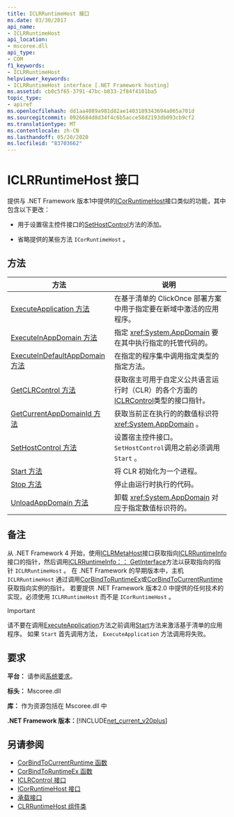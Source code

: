 ```yaml
---
title: ICLRRuntimeHost 接口
ms.date: 03/30/2017
api_name:
- ICLRRuntimeHost
api_location:
- mscoree.dll
api_type:
- COM
f1_keywords:
- ICLRRuntimeHost
helpviewer_keywords:
- ICLRRuntimeHost interface [.NET Framework hosting]
ms.assetid: cb0c5f65-3791-47bc-b833-2f84f4101ba5
topic_type:
- apiref
ms.openlocfilehash: dd1aa4089a981d82ae1403189343694a065a701d
ms.sourcegitcommit: 0926684d8d34f4c6b5acce58d2193db093cb9cf2
ms.translationtype: MT
ms.contentlocale: zh-CN
ms.lasthandoff: 05/20/2020
ms.locfileid: "83703662"
---
```

# <a name="iclrruntimehost-interface"></a>ICLRRuntimeHost 接口
提供与 .NET Framework 版本1中提供的[ICorRuntimeHost](icorruntimehost-interface.md)接口类似的功能，其中包含以下更改：  
  
- 用于设置宿主控件接口的[SetHostControl](iclrruntimehost-sethostcontrol-method.md)方法的添加。  
  
- 省略提供的某些方法 `ICorRuntimeHost` 。  
  
## <a name="methods"></a>方法  
  
|方法|说明|  
|------------|-----------------|  
|[ExecuteApplication 方法](iclrruntimehost-executeapplication-method.md)|在基于清单的 ClickOnce 部署方案中用于指定要在新域中激活的应用程序。|  
|[ExecuteInAppDomain 方法](iclrruntimehost-executeinappdomain-method.md)|指定 <xref:System.AppDomain> 要在其中执行指定的托管代码的。|  
|[ExecuteInDefaultAppDomain 方法](iclrruntimehost-executeindefaultappdomain-method.md)|在指定的程序集中调用指定类型的指定方法。|  
|[GetCLRControl 方法](../../../../docs/framework/unmanaged-api/hosting/iclrruntimehost-getclrcontrol-method.md)|获取宿主可用于自定义公共语言运行时（CLR）的各个方面的[ICLRControl](iclrcontrol-interface.md)类型的接口指针。|  
|[GetCurrentAppDomainId 方法](iclrruntimehost-getcurrentappdomainid-method.md)|获取当前正在执行的的数值标识符 <xref:System.AppDomain> 。|  
|[SetHostControl 方法](iclrruntimehost-sethostcontrol-method.md)|设置宿主控件接口。 `SetHostControl`调用之前必须调用 `Start` 。|  
|[Start 方法](iclrruntimehost-start-method.md)|将 CLR 初始化为一个进程。|  
|[Stop 方法](iclrruntimehost-stop-method.md)|停止由运行时执行的代码。|  
|[UnloadAppDomain 方法](iclrruntimehost-unloadappdomain-method.md)|卸载 <xref:System.AppDomain> 对应于指定数值标识符的。|  
  
## <a name="remarks"></a>备注  
 从 .NET Framework 4 开始，使用[ICLRMetaHost](../../../../docs/framework/unmanaged-api/hosting/iclrmetahost-interface.md)接口获取指向[ICLRRuntimeInfo](../../../../docs/framework/unmanaged-api/hosting/iclrruntimeinfo-interface.md)接口的指针，然后调用[ICLRRuntimeInfo：： GetInterface](../../../../docs/framework/unmanaged-api/hosting/iclrruntimeinfo-getinterface-method.md)方法以获取指向的指针 `ICLRRuntimeHost` 。 在 .NET Framework 的早期版本中，主机 `ICLRRuntimeHost` 通过调用[CorBindToRuntimeEx](../../../../docs/framework/unmanaged-api/hosting/corbindtoruntimeex-function.md)或[CorBindToCurrentRuntime](corbindtocurrentruntime-function.md)获取指向实例的指针。 若要提供 .NET Framework 版本2.0 中提供的任何技术的实现，必须使用 `ICLRRuntimeHost` 而不是 `ICorRuntimeHost` 。  
  
> [!IMPORTANT]
> 请不要在调用[ExecuteApplication](iclrruntimehost-executeapplication-method.md)方法之前调用[Start](../../../../docs/framework/unmanaged-api/hosting/iclrruntimehost-start-method.md)方法来激活基于清单的应用程序。 如果 `Start` 首先调用方法， `ExecuteApplication` 方法调用将失败。  
  
## <a name="requirements"></a>要求  
 **平台：** 请参阅[系统要求](../../get-started/system-requirements.md)。  
  
 **标头：** Mscoree.dll  
  
 **库：** 作为资源包括在 Mscoree.dll 中  
  
 **.NET Framework 版本：**[!INCLUDE[net_current_v20plus](../../../../includes/net-current-v20plus-md.md)]  
  
## <a name="see-also"></a>另请参阅

- [CorBindToCurrentRuntime 函数](corbindtocurrentruntime-function.md)
- [CorBindToRuntimeEx 函数](corbindtoruntimeex-function.md)
- [ICLRControl 接口](iclrcontrol-interface.md)
- [ICorRuntimeHost 接口](icorruntimehost-interface.md)
- [承载接口](hosting-interfaces.md)
- [CLRRuntimeHost 组件类](clrruntimehost-coclass.md)
